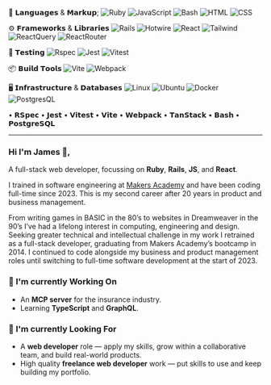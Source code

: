 💎 𝗟𝗮𝗻𝗴𝘂𝗮𝗴𝗲𝘀 & 𝗠𝗮𝗿𝗸𝘂𝗽;         ![Ruby](https://img.shields.io/badge/-Ruby-000?logo=Ruby&logoColor=CC342D)
![JavaScript](https://img.shields.io/badge/-JavaScript-000?logo=JavaScript)
![Bash](https://img.shields.io/badge/-Bash-000?logo=GNUBash)
![HTML](https://img.shields.io/badge/-HTML-000?&logo=HTML5)
![CSS](https://img.shields.io/badge/-CSS-000?logo=CSS&logoColor=663399)

⚙️ 𝗙𝗿𝗮𝗺𝗲𝘄𝗼𝗿𝗸𝘀 & 𝗟𝗶𝗯𝗿𝗮𝗿𝗶𝗲𝘀          ![Rails](https://img.shields.io/badge/-Rails-000?logo=Ruby%20on%20Rails&logoColor=CC0000)
![Hotwire](https://img.shields.io/badge/-Hotwire-000?&logo=Hotwire)
![React](https://img.shields.io/badge/-React-000?logo=React)
![Tailwind](https://img.shields.io/badge/-Tailwind-000?logo=TailwindCSS)
![ReactQuery](https://img.shields.io/badge/-ReactQuery-000?logo=ReactQuery)
![ReactRouter](https://img.shields.io/badge/-ReactRouter-000?logo=ReactRouter)

🧪 𝗧𝗲𝘀𝘁𝗶𝗻𝗴                      ![Rspec](https://img.shields.io/badge/-Rspec-000?logo=Rspec)
![Jest](https://img.shields.io/badge/-Jest-000?logo=Jest)
![Vitest](https://img.shields.io/badge/-Vitest-000?logo=Vitest)

📦 𝗕𝘂𝗶𝗹𝗱 𝗧𝗼𝗼𝗹𝘀                  ![Vite](https://img.shields.io/badge/-Vite-000?logo=Vite)
![Webpack](https://img.shields.io/badge/-Webpack-000?logo=Webpack)

🖥️ 𝗜𝗻𝗳𝗿𝗮𝘀𝘁𝗿𝘂𝗰𝘁𝘂𝗿𝗲 & 𝗗𝗮𝘁𝗮𝗯𝗮𝘀𝗲𝘀      ![Linux](https://img.shields.io/badge/-Linux-000?logo=Linux)
![Ubuntu](https://img.shields.io/badge/-Ubuntu-000?logo=Ubuntu)
![Docker](https://img.shields.io/badge/-Docker-000?logo=Docker)
![PostgresQL](https://img.shields.io/badge/-PostgresQL-000?logo=PostgresQL)


<p>• 𝗥𝗦𝗽𝗲𝗰 • 𝗝𝗲𝘀𝘁 • 𝗩𝗶𝘁𝗲𝘀𝘁 • 𝗩𝗶𝘁𝗲 • 𝗪𝗲𝗯𝗽𝗮𝗰𝗸 • 𝗧𝗮𝗻𝗦𝘁𝗮𝗰𝗸 • 𝗕𝗮𝘀𝗵 • 𝗣𝗼𝘀𝘁𝗴𝗿𝗲𝗦𝗤𝗟</p>

---

### Hi I'm James 👋,

A full-stack web developer, focussing on **Ruby**, **Rails**, **JS**, and **React**</sup>.

I trained in software engineering at [Makers Academy](https://makers.tech/software-engineering-bootcamp) and have been coding full-time since 2023. This is my second career after 20 years in product and business management.

From writing games in BASIC in the 80’s to websites in Dreamweaver in the 90’s I’ve had a lifelong interest in computing, engineering and design. Seeking greater technical and intellectual challenge in my work I retrained as a full-stack developer, graduating from Makers Academy’s bootcamp in 2014. I continued to code alongside my business and product management roles until switching to full-time software development at the start of 2023.

### 🧠 I'm currently Working On

- An **MCP server** for the insurance industry.
- Learning **TypeScript** and **GraphQL**.

### 👀 I'm currently Looking For

- A **web developer** role — apply my skills, grow within a collaborative team, and build real-world products.
- High quality **freelance web developer** work — put skills to use and keep building my portfolio.
